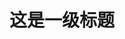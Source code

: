 # 这是一级标题



<style>#mermaid-1609588988371{font-family:sans-serif;font-size:16px;fill:#333;}#mermaid-1609588988371 .error-icon{fill:#552222;}#mermaid-1609588988371 .error-text{fill:#552222;stroke:#552222;}#mermaid-1609588988371 .edge-thickness-normal{stroke-width:2px;}#mermaid-1609588988371 .edge-thickness-thick{stroke-width:3.5px;}#mermaid-1609588988371 .edge-pattern-solid{stroke-dasharray:0;}#mermaid-1609588988371 .edge-pattern-dashed{stroke-dasharray:3;}#mermaid-1609588988371 .edge-pattern-dotted{stroke-dasharray:2;}#mermaid-1609588988371 .marker{fill:#333333;}#mermaid-1609588988371 .marker.cross{stroke:#333333;}#mermaid-1609588988371 svg{font-family:sans-serif;font-size:16px;}#mermaid-1609588988371 .label{font-family:sans-serif;color:#333;}#mermaid-1609588988371 .label text{fill:#333;}#mermaid-1609588988371 .node rect,#mermaid-1609588988371 .node circle,#mermaid-1609588988371 .node ellipse,#mermaid-1609588988371 .node polygon,#mermaid-1609588988371 .node path{fill:#ECECFF;stroke:#9370DB;stroke-width:1px;}#mermaid-1609588988371 .node .label{text-align:center;}#mermaid-1609588988371 .node.clickable{cursor:pointer;}#mermaid-1609588988371 .arrowheadPath{fill:#333333;}#mermaid-1609588988371 .edgePath .path{stroke:#333333;stroke-width:1.5px;}#mermaid-1609588988371 .flowchart-link{stroke:#333333;fill:none;}#mermaid-1609588988371 .edgeLabel{background-color:#e8e8e8;text-align:center;}#mermaid-1609588988371 .edgeLabel rect{opacity:0.5;background-color:#e8e8e8;fill:#e8e8e8;}#mermaid-1609588988371 .cluster rect{fill:#ffffde;stroke:#aaaa33;stroke-width:1px;}#mermaid-1609588988371 .cluster text{fill:#333;}#mermaid-1609588988371 div.mermaidTooltip{position:absolute;text-align:center;max-width:200px;padding:2px;font-family:sans-serif;font-size:12px;background:hsl(80,100%,96.2745098039%);border:1px solid #aaaa33;border-radius:2px;pointer-events:none;z-index:100;}#mermaid-1609588988371:root{--mermaid-font-family:sans-serif;}#mermaid-1609588988371:root{--mermaid-alt-font-family:sans-serif;}#mermaid-1609588988371 flowchart{fill:apa;}</style>
